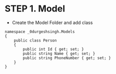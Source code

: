 # STEP 1. Model
  - Create the Model Folder and add class

```
namespace _0durgeshsingh.Models
{
    public class Person
    {
        public int Id { get; set; }
        public string Name { get; set; }
        public string PhoneNumber { get; set; }
    }
}
```

